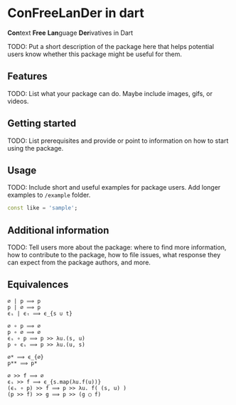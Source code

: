 <!-- 
This README describes the package. If you publish this package to pub.dev,
this README's contents appear on the landing page for your package.

For information about how to write a good package README, see the guide for
[writing package pages](https://dart.dev/guides/libraries/writing-package-pages). 

For general information about developing packages, see the Dart guide for
[creating packages](https://dart.dev/guides/libraries/create-library-packages)
and the Flutter guide for
[developing packages and plugins](https://flutter.dev/developing-packages). 
-->

# ConFreeLanDer in dart

**Con**text **Free** **Lan**guage **Der**ivatives in Dart

TODO: Put a short description of the package here that helps potential users
know whether this package might be useful for them.

## Features

TODO: List what your package can do. Maybe include images, gifs, or videos.

## Getting started

TODO: List prerequisites and provide or point to information on how to
start using the package.

## Usage

TODO: Include short and useful examples for package users. Add longer examples
to `/example` folder. 

```dart
const like = 'sample';
```

## Additional information

TODO: Tell users more about the package: where to find more information, how to 
contribute to the package, how to file issues, what response they can expect 
from the package authors, and more.

## Equivalences

```lean
∅ | p ⟹ p
p | ∅ ⟹ p
ϵₛ | ϵₜ ⟹ ϵ_{s ∪ t}

∅ ∘ p ⟹ ∅
p ∘ ∅ ⟹ ∅
ϵₛ ∘ p ⟹ p >> λu.(s, u)
p ∘ ϵₛ ⟹ p >> λu.(u, s)

∅* ⟹ ϵ_{∅}
p** ⟹ p*

∅ >> f ⟹ ∅
ϵₛ >> f ⟹ ϵ_{s.map(λu.f(u))}
(ϵₛ ∘ p) >> f ⟹ p >> λu. f( (s, u) )
(p >> f) >> g ⟹ p >> (g ◯ f)
```
